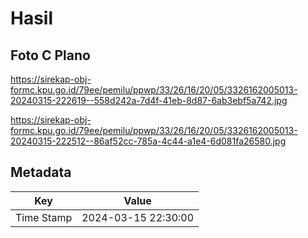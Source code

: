# Hasil

## Foto C Plano

https://sirekap-obj-formc.kpu.go.id/79ee/pemilu/ppwp/33/26/16/20/05/3326162005013-20240315-222619--558d242a-7d4f-41eb-8d87-6ab3ebf5a742.jpg

https://sirekap-obj-formc.kpu.go.id/79ee/pemilu/ppwp/33/26/16/20/05/3326162005013-20240315-222512--86af52cc-785a-4c44-a1e4-6d081fa26580.jpg


## Metadata

| Key        | Value               |
| ---------- | ------------------- |
| Time Stamp | 2024-03-15 22:30:00 |



